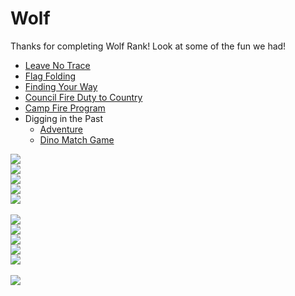 # Wolf

Thanks for completing Wolf Rank! Look at some of the fun we had!

* [Leave No Trace](https://1drv.ms/w/s!Amnwl-PZ2kHpksFYXPPVxRGT2Tu3gw?e=SsOTmc)
* [Flag Folding](https://1drv.ms/b/s!Amnwl-PZ2kHpkrd4FZVj7aNQK7tGKw?e=ggm6NM)
* [Finding Your Way](https://1drv.ms/w/s!Amnwl-PZ2kHpkrMfUY3YCk9tZ2ICTA?e=bMd5x8)
* [Council Fire Duty to Country](https://1drv.ms/w/s!Amnwl-PZ2kHpkrd19DQoulULoZGyuw?e=el7sEH)
* [Camp Fire Program](https://1drv.ms/w/s!Amnwl-PZ2kHpksJFe_gJHTZGP7RdvA?e=Y5lye2)
* Digging in the Past
    * [Adventure](https://1drv.ms/w/s!Amnwl-PZ2kHpksB0HjYog94DSUkrsQ?e=LPJxbC)
    * [Dino Match Game](https://1drv.ms/w/s!Amnwl-PZ2kHpksBzAq96ksMc8zHljg?e=4PA1aw)

<div class="grid">
    <div class="pill-parent">
        <img src="/img/loops/wolf/findingyourway.png" />
    </div>
    <div class="pill-parent">
        <img src="/img/loops/wolf/callofthewild.png" />
    </div>
    <div class="pill-parent">
        <img src="/img/loops/wolf/runningwiththepack.png" />
    </div>
    <div class="pill-parent">
        <img src="/img/loops/wolf/councilfire.png" />
    </div>
    <div class="pill-parent">
        <img src="/img/loops/wolf/howlingatthemoon.png" />
    </div>
</div>
<br />
<div class="grid">
    <div class="pill-parent">
        <img src="/img/loops/wolf/footsteps.png" />
    </div>
    <div class="pill-parent">
        <img src="/img/loops/wolf/pawsonthepath.png" />
    </div>
    <div class="pill-parent">
        <img src="/img/loops/wolf/coins.png" />
    </div>
    <div class="pill-parent">
        <img src="/img/loops/wolf/digginginthepast.png" />
    </div>
    <div class="pill-parent">
        <img src="/img/loops/wolf/cubswhocare.png" />
    </div>
</div>
<br />
<div class="grid">
    <div class="pill-parent">
        <img src="/img/loops/wolf/yoyo.png" />
    </div>
</div>
<br />